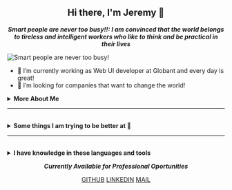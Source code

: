 <h2 align="center">Hi there, I'm Jeremy 👋</h2>


<p align="center"><i><strong>Smart people are never too busy!!: I am convinced that the world belongs to tireless and intelligent workers who like to think and be practical in their lives</strong></i></p>
          

![Smart people are never too busy!](https://github.com/jeremycraney/jeremycraney/blob/main/worksmarter.jpg) 

- 🌱 I’m currently working as Web UI developer at Globant and every day is great!
- 👯  I’m looking for companies that want to change the world!

<details>
  <summary><strong>More About Me</strong></summary>
  <br>
   
   
 
   **Hobbies** 
   - Games
   - Go to the pool with my family
   
  **I am currently 🔭**
   - Working with Javascript, ReactJS
   - Working Node, C#, .Net
   - Learning Python
   
</details>

<hr>
<br>

<details>
  <summary><strong>Some things I am trying to be better at 🌱</strong></summary>
  <br>

  - Mastering TypeScript, C#, JavaScript
  - Doing a lof of coding challenges

</details>

<hr>
<br>

<details>
  <summary><strong>I have knowledge in these languages and tools</strong></summary>
  <br>

  <p><strong>IRL Languages:</strong></p>

  - English

  <br>
  <br>

  <p><strong>Front-end Languages</strong></p>
  - HTML5
  - CSS3
  - JAVASCRIPT
  
  <br>
  <br>
  
  <p><strong>Backend-end Languages</strong></p>
  
  - C#
  - Ruby
  - Python
  
  <br>
  <br>
  
  <p><strong>Tools</strong></p>
  - Git
  - GitHub
  - VSCode
   
  <br>
  <br>
  
  <p><strong>Frameworks</strong></p>
  
 - ASP.Net
 - React and Redux
 - Bootstrap
 - Node
 - Angular
 - Vue
  
 <br>
 <br>
          
</details>

***<p align="center">Currently Available for Professional Oportunities</p>***
<p align="center">
  <a href="https://github.com/jeremycraney">GITHUB</a>
  <a href="">LINKEDIN</a>
  <a href="mailto:jeremycraney6@gmail.com">MAIL</a>
  
</p>

<!--
**cgcarlosg/cgcarlosg** is a ✨ _special_ ✨ repository because its `README.md` (this file) appears on your GitHub profile.

Here are some ideas to get you started:

-  I’m currently working on ...
- I’m currently learning ...
- 👯 I’m looking to collaborate on ...
- 🤔 I’m looking for help with ...
- 💬 Ask me about ...
- 📫 How to reach me: ...
- 😄 Pronouns: ...
- ⚡ Fun fact: ...
-->
